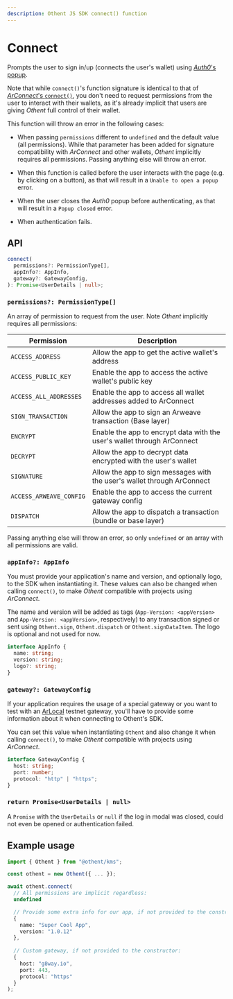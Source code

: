 ```yaml
---
description: Othent JS SDK connect() function
---
```


# Connect

Prompts the user to sign in/up (connects the user's wallet) using
[_Auth0_'s popup](https://auth0.com/docs/libraries/lock/lock-authentication-modes#popup-mode).

Note that while `connect()`'s function signature is identical to that of
[_ArConnect_'s `connect()`](https://docs.arconnect.io/api/connect), you don't need to request permissions from the user to
interact with their wallets, as it's already implicit that users are giving _Othent_ full control of their wallet.

This function will throw an error in the following cases:

- When passing `permissions` different to `undefined` and the default value  (all permissions). While that parameter has
  been added for signature compatibility with _ArConnect_ and other wallets, _Othent_ implicitly requires all
  permissions. Passing anything else will throw an error.

- When this function is called before the user interacts with the page (e.g. by clicking on a button), as that will
  result in a `Unable to open a popup` error.

- When the user closes the _Auth0_ popup before authenticating, as that will result in a `Popup closed` error.

- When authentication fails.

## API

```ts
connect(
  permissions?: PermissionType[],
  appInfo?: AppInfo,
  gateway?: GatewayConfig,
): Promise<UserDetails | null>;
```

### `permissions?: PermissionType[]`

An array of permission to request from the user. Note _Othent_ implicitly requires all permissions:

| Permission              | Description                                                             |
| ----------------------- | ----------------------------------------------------------------------- |
| `ACCESS_ADDRESS`        | Allow the app to get the active wallet's address                        |
| `ACCESS_PUBLIC_KEY`     | Enable the app to access the active wallet's public key                 |
| `ACCESS_ALL_ADDRESSES`  | Enable the app to access all wallet addresses added to ArConnect        |
| `SIGN_TRANSACTION`      | Allow the app to sign an Arweave transaction (Base layer)               |
| `ENCRYPT`               | Enable the app to encrypt data with the user's wallet through ArConnect |
| `DECRYPT`               | Allow the app to decrypt data encrypted with the user's wallet          |
| `SIGNATURE`             | Allow the app to sign messages with the user's wallet through ArConnect |
| `ACCESS_ARWEAVE_CONFIG` | Enable the app to access the current gateway config                     |
| `DISPATCH`              | Allow the app to dispatch a transaction (bundle or base layer)          |

Passing anything else will throw an error, so only `undefined` or an array with all permissions are valid.

### `appInfo?: AppInfo`

You must provide your application's name and version, and optionally logo, to the SDK when instantiating it. These
values can also be changed when calling `connect()`, to make _Othent_ compatible with projects using _ArConnect_.

The name and version will be added as tags (`App-Version: <appVersion>` and `App-Version: <appVersion>`, respectively)
to any transaction signed or sent using `Othent.sign`, `Othent.dispatch` or `Othent.signDataItem`. The logo is optional
and not used for now.

```ts
interface AppInfo {
  name: string;
  version: string;
  logo?: string;
}
```

### `gateway?: GatewayConfig`

If your application requires the usage of a special gateway or you want to test with an
[ArLocal](https://github.com/textury/arlocal) testnet gateway, you'll have to provide some information about it when
connecting to Othent's SDK.

You can set this value when instantiating `Othent` and also change it when calling `connect()`, to make _Othent_
compatible with projects using _ArConnect_.

```ts
interface GatewayConfig {
  host: string;
  port: number;
  protocol: "http" | "https";
}
```

### `return Promise<UserDetails | null>`

A `Promise` with the `UserDetails` or `null` if the log in modal was closed, could not even be opened or authentication failed.

## Example usage

```ts
import { Othent } from "@othent/kms";

const othent = new Othent({ ... });

await othent.connect(
  // All permissions are implicit regardless:
  undefined

  // Provide some extra info for our app, if not provided to the constructor:
  {
    name: "Super Cool App",
    version: "1.0.12"
  },
  
  // Custom gateway, if not provided to the constructor:
  {
    host: "g8way.io",
    port: 443,
    protocol: "https"
  }
);
```
